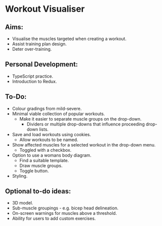 # Workout Visualiser

## Aims:

- Visualise the muscles targeted when creating a workout.
- Assist training plan design.
- Deter over-training.

## Personal Development: 

- TypeScript practice.
- Introduction to Redux.

## To-Do:

- Colour gradings from mild-severe. 
- Minimal viable collection of popular workouts. 
    - Make it easier to separate muscle groups on the drop-down.
        - Dividers or multiple drop-downs that influence proceeding drop-down lists.
- Save and load workouts using cookies.
    - Allow workouts to be named.
- Show affected muscles for a selected workout in the drop-down menu.
    - Toggled with a checkbox.
- Option to use a womans body diagram.
    - Find a suitable template.
    - Draw muscle groups.
    - Toggle button. 
- Styling.

## Optional to-do ideas:

- 3D model.
- Sub-muscle groupings - e.g. bicep head delineation. 
- On-screen warnings for muscles above a threshold. 
- Ability for users to add custom exercises.

